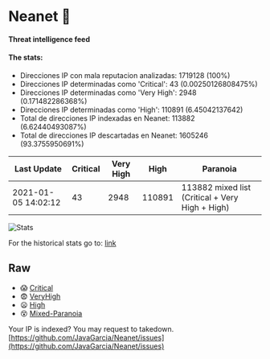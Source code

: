 # Neanet :hocho:
#### Threat intelligence feed
#### The stats:

- Direcciones IP con mala reputacion analizadas: 1719128 (100%)
- Direcciones IP determinadas como 'Critical':  43 (0.00250126808475%)
- Direcciones IP determinadas como 'Very High':  2948 (0.171482286368%)
- Direcciones IP determinadas como 'High':  110891 (6.45042137642)
- Total de direcciones IP indexadas en Neanet:  113882 (6.62440493087%)
- Total de direcciones IP descartadas en Neanet:  1605246 (93.3755950691%)

| Last Update | Critical | Very High | High | Paranoia |
| --- | --- | --- | --- | --- |
| 2021-01-05 14:02:12 | 43 | 2948 | 110891 | 113882 mixed list (Critical + Very High + High)|

![Stats](https://docs.google.com/spreadsheets/d/e/2PACX-1vSnaNMIXVabIpDJjufMlzH7poXnshF3mgd8Is1g9ytUEzVsP5my4Trn8f-xkoLLQ38xpL3HtmUexLo6/pubchart?oid=501124687&format=image)

For the historical stats go to: [link](/stats.csv)
## Raw
- :scream: [Critical](https://raw.githubusercontent.com/JavaGarcia/Neanet/master/blacklists/neanet_critical.txt)
- :fearful: [VeryHigh](https://raw.githubusercontent.com/JavaGarcia/Neanet/master/blacklists/neanet_veryHigh.txtt)
- :frowning: [High](https://raw.githubusercontent.com/JavaGarcia/Neanet/master/blacklists/neanet_high.txt)
- :dizzy_face: [Mixed-Paranoia](https://raw.githubusercontent.com/JavaGarcia/Neanet/master/blacklists/neanet_all.txt)


Your IP is indexed? You may request to takedown. [https://github.com/JavaGarcia/Neanet/issues](https://github.com/JavaGarcia/Neanet/issues)












































































































































































































































































































































































































































































































































































































































































































































































































































































































































































































































































































































































































































































































































































































































































































































































































































































































































































































































































































































































































































































































































































































































































































































































































































































































































































































































































































































































































































































































































































































































































































































































































































































































































































































